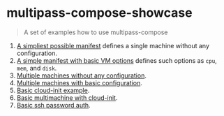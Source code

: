 # multipass-compose-showcase

> A set of examples how to use multipass-compose

1. [A simpliest possible manifest](/001_basic)
   defines a single machine without any configuration.
2. [A simple manifest with basic VM options](/002_basic_config)
   defines such options as `cpu`, `mem`, and `disk`.
3. [Multiple machines without any configuration](/003_basic_multimachine).
4. [Multiple machines with basic configuration](/004_basic_multimachine_config).
5. [Basic cloud-init example](/005_basic_cloud_init).
6. [Basic multimachine with cloud-init](/006_basic_multimachine_cloud_init).
7. [Basic ssh password auth](/007_basic_cloud_init_ssh_password).
